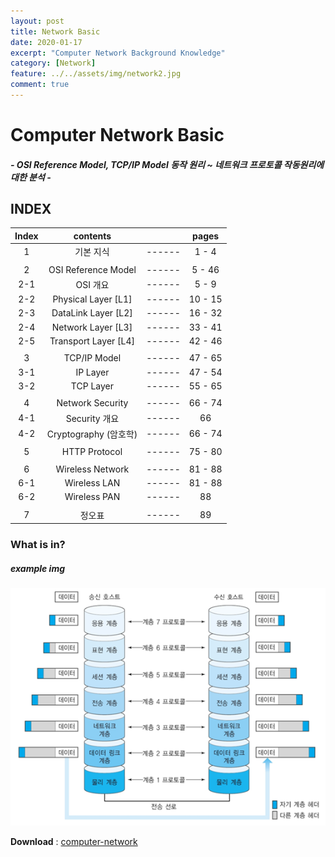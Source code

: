 ```yaml
---
layout: post
title: Network Basic
date: 2020-01-17
excerpt: "Computer Network Background Knowledge"
category: [Network]
feature: ../../assets/img/network2.jpg
comment: true
---
```


# Computer Network Basic
##### - OSI Reference Model, TCP/IP Model 동작 원리 ~ 네트워크 프로토콜 작동원리에 대한 분석 -

## INDEX

|Index|contents| |pages|
|:---:|:---:|:---:|:---:|
|1|기본 지식|------|1 - 4|
||
|2|OSI Reference Model|------|5 - 46|
|2-1|OSI 개요|------|5 - 9|
|2-2|Physical Layer [L1]|------|10 - 15|
|2-3|DataLink Layer [L2]|------|16 - 32|
|2-4|Network Layer [L3]|------|33 - 41|
|2-5|Transport Layer [L4]|------|42 - 46|
||
|3|TCP/IP Model|------|47 - 65|
|3-1|IP Layer|------|47 - 54|
|3-2|TCP Layer|------|55 - 65|
||
|4|Network Security|------|66 - 74|
|4-1|Security 개요|------|66|
|4-2|Cryptography (암호학)|------|66 - 74|
||
|5|HTTP Protocol|------|75 - 80|
||
|6|Wireless Network|------|81 - 88|
|6-1|Wireless LAN|------|81 - 88|
|6-2|Wireless PAN|------|88|
||
|7|정오표|------|89|

### What is in?
##### example img
![networkImg](../../assets/img/computer-network/image07.png)

**Download** : [computer-network](../../assets/ftp-files/Computer-Network.pdf)
